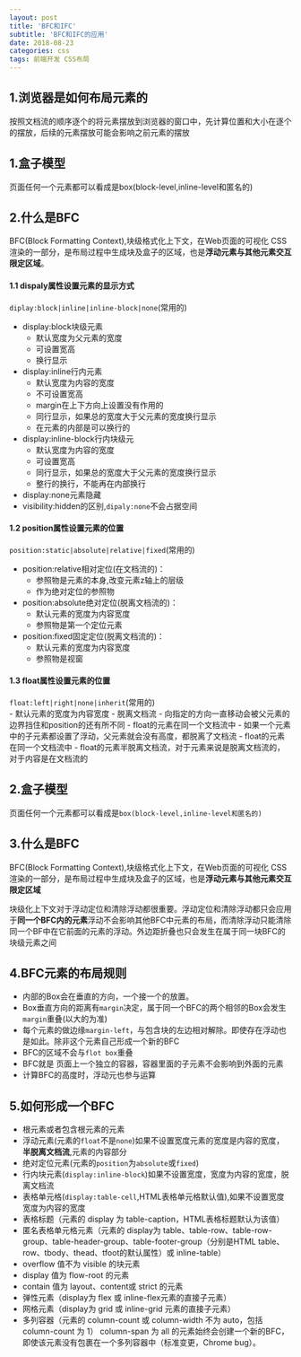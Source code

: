 ```yaml
---
layout: post
title: 'BFC和IFC'
subtitle: 'BFC和IFC的应用'
date: 2018-08-23
categories: css
tags: 前端开发 CSS布局
---
```


## 1.浏览器是如何布局元素的
按照文档流的顺序逐个的将元素摆放到浏览器的窗口中，先计算位置和大小在逐个的摆放，后续的元素摆放可能会影响之前元素的摆放
## 1.盒子模型
页面任何一个元素都可以看成是box(block-level,inline-level和匿名的)
## 2.什么是BFC
BFC(Block Formatting Context),块级格式化上下文，在Web页面的可视化 CSS渲染的一部分，是布局过程中生成块及盒子的区域，也是**浮动元素与其他元素交互限定区域**。
#### 1.1 dispaly属性设置元素的显示方式
```diplay:block|inline|inline-block|none```(常用的)   
- display:block块级元素
    - 默认宽度为父元素的宽度
    - 可设置宽高
    - 换行显示
- display:inline行内元素
    - 默认宽度为内容的宽度
    - 不可设置宽高
    - margin在上下方向上设置没有作用的
    - 同行显示，如果总的宽度大于父元素的宽度换行显示
    - 在元素的内部是可以换行的
- display:inline-block行内块级元
    - 默认宽度为内容的宽度
    - 可设置宽高
    - 同行显示，如果总的宽度大于父元素的宽度换行显示
    - 整行的换行，不能再在内部换行
- display:none元素隐藏
- visibility:hidden的区别,```dipaly:none```不会占据空间

#### 1.2 position属性设置元素的位置
```position:static|absolute|relative|fixed```(常用的)   
- position:relative相对定位(在文档流的)：
    - 参照物是元素的本身,改变元素z轴上的层级
    - 作为绝对定位的参照物
- position:absolute绝对定位(脱离文档流的)：
    - 默认元素的宽度为内容宽度
    - 参照物是第一个定位元素
- position:fixed固定定位(脱离文档流的)：
    - 默认元素的宽度为内容宽度
    - 参照物是视窗

#### 1.3 float属性设置元素的位置
```float:left|right|none|inherit```(常用的)   
    - 默认元素的宽度为内容宽度
    - 脱离文档流
    - 向指定的方向一直移动会被父元素的边界挡住和position的还有所不同
    - float的元素在同一个文档流中
    - 如果一个元素中的子元素都设置了浮动，父元素就会没有高度，都脱离了文档流
    - float的元素在同一个文档流中
    - float的元素半脱离文档流，对于元素来说是脱离文档流的，对于内容是在文档流的
## 2.盒子模型
页面任何一个元素都可以看成是```box(block-level,inline-level和匿名的)```
## 3.什么是BFC
BFC(Block Formatting Context),块级格式化上下文，在Web页面的可视化 CSS渲染的一部分，是布局过程中生成块及盒子的区域，也是**浮动元素与其他元素交互限定区域**


块级化上下文对于浮动定位和清除浮动都很重要。浮动定位和清除浮动都只会应用于**同一个BFC内的元素**浮动不会影响其他BFC中元素的布局，而清除浮动只能清除同一个BF中在它前面的元素的浮动。外边距折叠也只会发生在属于同一块BFC的块级元素之间
## 4.BFC元素的布局规则
*  内部的Box会在垂直的方向，一个接一个的放置。
*  Box垂直方向的距离有```margin```决定，属于同一个BFC的两个相邻的Box会发生```margin```重叠(以大的为准)
*  每个元素的做边缘```margin-left```，与包含块的左边相对解除。即使存在浮动也是如此。除非这个元素自己形成一个新的BFC
*  BFC的区域不会与```flot box```重叠
*  BFC就是 页面上一个独立的容器，容器里面的子元素不会影响到外面的元素
*  计算BFC的高度时，浮动元也参与运算

## 5.如何形成一个BFC
*  根元素或者包含根元素的元素
*  浮动元素(元素的```float```不是```none```)如果不设置宽度元素的宽度是内容的宽度，**半脱离文档流**,元素的内容部分
*  绝对定位元素(元素的```position```为```absolute```或```fixed```)
*  行内块元素(```display:inline-block```)如果不设置宽度，宽度为内容的宽度，脱离文档流
*  表格单元格(```display:table-cell```,HTML表格单元格默认值),如果不设置宽度宽度为内容的宽度
*  表格标题（元素的 display 为 table-caption，HTML表格标题默认为该值）
*  匿名表格单元格元素（元素的 display为 table、table-row、table-row-group、table-header-group、table-footer-group（分别是HTML table、row、tbody、thead、tfoot的默认属性）或 inline-table）
*  overflow 值不为 visible 的块元素
*  display 值为 flow-root 的元素
*  contain 值为 layout、content或 strict 的元素
*  弹性元素（display为 flex 或 inline-flex元素的直接子元素）
*  网格元素（display为 grid 或 inline-grid 元素的直接子元素）
*  多列容器（元素的 column-count 或 column-width 不为 auto，包括 column-count 为 1）
column-span 为 all 的元素始终会创建一个新的BFC，即使该元素没有包裹在一个多列容器中（标准变更，Chrome bug）。





	
